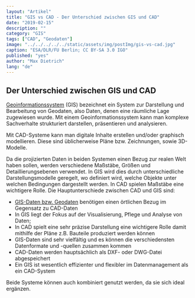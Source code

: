```yaml
---
layout: "Artikel"
title: "GIS vs CAD - Der Unterschied zwischen GIS und CAD"
date: "2019-02-15"
description: ""
category: "GIS"
tags: ["CAD", "Geodaten"]
image: "../../../../../static/assets/img/postImg/gis-vs-cad.jpg"
caption: "ESA/DLR/FU Berlin; CC BY-SA 3.0 IGO"
published: "yes"
author: "Max Dietrich"
lang: "de"
---
```


## Der Unterschied zwischen GIS und CAD

[Geoinformationssystem](/gis/was-ist-gis "Was ist GIS?") (GIS) bezeichnet ein System zur Darstellung und Bearbeitung von Geodaten, also Daten, denen eine räumliche Lage zugewiesen wurde. Mit einem Geoinformationssystem kann man komplexe Sachverhalte strukturiert darstellen, präsentieren und analysieren.

Mit CAD-Systeme kann man digitale Inhalte erstellen und/oder graphisch modellieren. Diese sind üblicherweise Pläne bzw. Zeichnungen, sowie 3D-Modelle.

Da die projizierten Daten in beiden Systemen einen Bezug zur realen Welt haben sollen, werden verschiedene Maßstäbe, Größen und Detaillierungsebenen verwendet. In GIS wird dies durch unterschiedliche Darstellungsmodelle geregelt, wo definiert wird, welche Objekte unter welchen Bedingungen dargestellt werden. In CAD spielen Maßstäbe eine wichtigere Rolle. Die Hauptunterschiede zwischen CAD und GIS sind:

*   [GIS-Daten bzw. Geodaten](/gis/was-sind-geodaten "GIS-Daten bzw. Geodaten") benötigen einen örtlichen Bezug im Gegensatz zu CAD-Daten
*   In GIS liegt der Fokus auf der Visualisierung, Pflege und Analyse von Daten;
*   In CAD spielt eine sehr präzise Darstellung eine wichtigere Rolle damit mithilfe der Pläne z.B. Bauteile produziert werden können
*   GIS-Daten sind sehr vielfältig und es können die verschiedensten Datenformate und -quellen zusammen kommen
*   CAD-Daten werden hauptsächlich als DXF- oder DWG-Datei abgespeichert
*   Ein GIS ist wesentlich effizienter und flexibler im Datenmanagement als ein CAD-System

Beide Systeme können auch kombiniert genutzt werden, da sie sich ideal ergänzen.